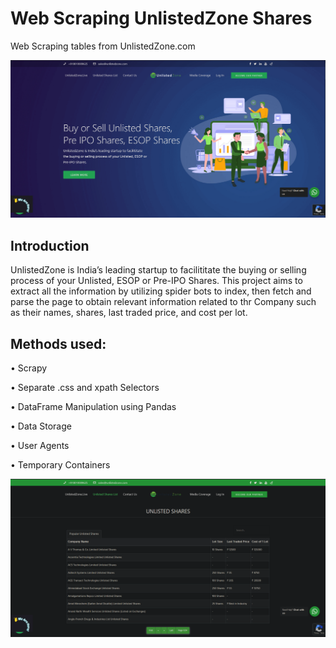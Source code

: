# Web Scraping UnlistedZone Shares
Web Scraping tables from UnlistedZone.com

![alt text](https://github.com/jamwine/Web-Scraping/blob/main/Projects/UnlistedZoneShares/img/unlisted_home.PNG)

## Introduction
UnlistedZone is India’s leading startup to facilititate the buying or selling process of your Unlisted, ESOP or Pre-IPO Shares. This project aims to extract all the information by utilizing spider bots to index, then fetch and parse the page to obtain relevant information related to thr Company such as their names, shares, last traded price, and cost per lot.

## Methods used:
• Scrapy

• Separate .css and xpath Selectors 

• DataFrame Manipulation using Pandas

• Data Storage

• User Agents

• Temporary Containers


![alt text](https://github.com/jamwine/Web-Scraping/blob/main/Projects/UnlistedZoneShares/img/unlisted_shares_page.PNG)
